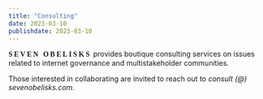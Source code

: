 ```yaml
---
title: "Consulting"
date: 2023-03-10
publishdate: 2023-03-10
---
```


<span style="font-family:Verdana; font-variant:small-caps; font-weight: 600; letter-spacing:3px;">SEVEN OBELISKS</span> provides boutique consulting services on issues related to internet governance and multistakeholder communities. 

Those interested in collaborating are invited to reach out to *consult (@) sevenobelisks.com*.